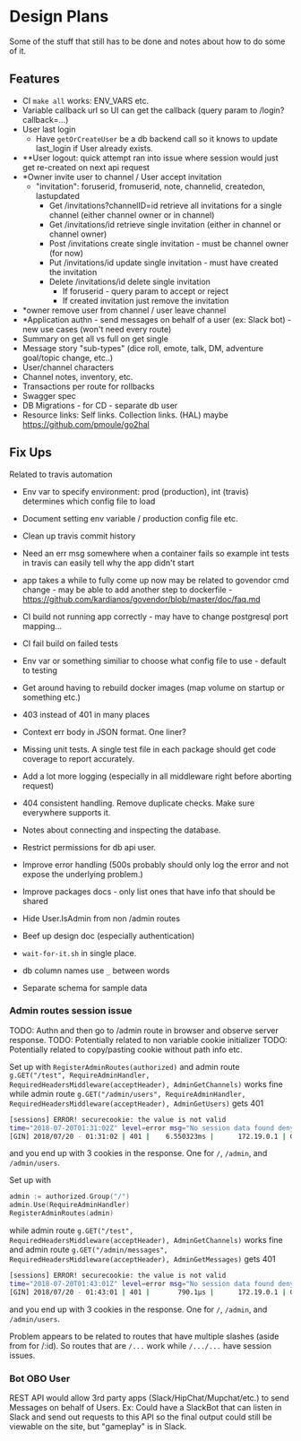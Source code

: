 # Design Plans

Some of the stuff that still has to be done and notes about how to do some of it.

## Features

- CI `make all` works: ENV_VARS etc.
- Variable callback url so UI can get the callback (query param to /login?callback=...)
- User last login
  - Have `getOrCreateUser` be a db backend call so it knows to update last_login if User already exists.
- **User logout: quick attempt ran into issue where session would just get re-created on next api request
- *Owner invite user to channel / User accept invitation
  - "invitation": foruserid, fromuserid, note, channelid, createdon, lastupdated
    - Get /invitations?channelID=id retrieve all invitations for a single channel (either channel owner or in channel)
    - Get /invitations/id retrieve single invitation (either in channel or channel owner)
    - Post /invitations create single invitation - must be channel owner (for now)
    - Put /invitations/id update single invitation - must have created the invitation
    - Delete /invitations/id delete single invitation
      - If foruserid - query param to accept or reject
      - If created invitation just remove the invitation
- *owner remove user from channel / user leave channel
- *Application authn - send messages on behalf of a user (ex: Slack bot) - new use cases (won't need every route)
- Summary on get all vs full on get single
- Message story "sub-types" (dice roll, emote, talk, DM, adventure goal/topic change, etc..)
- User/channel characters
- Channel notes, inventory, etc.
- Transactions per route for rollbacks
- Swagger spec
- DB Migrations - for CD - separate db user
- Resource links: Self links. Collection links. (HAL) maybe https://github.com/pmoule/go2hal

## Fix Ups

Related to travis automation
- Env var to specify environment: prod (production), int (travis) determines which config file to load
- Document setting env variable / production config file etc.
- Clean up travis commit history


- Need an err msg somewhere when a container fails so example int tests in travis can easily tell why the app didn't start
- app takes a while to fully come up now may be related to govendor cmd change - may be able to add another step to dockerfile - https://github.com/kardianos/govendor/blob/master/doc/faq.md
- CI build not running app correctly - may have to change postgresql port mapping...
- CI fail build on failed tests
- Env var or something similiar to choose what config file to use - default to testing
- Get around having to rebuild docker images (map volume on startup or something etc.)
- 403 instead of 401 in many places
- Context err body in JSON format. One liner?
- Missing unit tests. A single test file in each package should get code coverage to report accurately.
- Add a lot more logging (especially in all middleware right before aborting request)
- 404 consistent handling. Remove duplicate checks. Make sure everywhere supports it.
- Notes about connecting and inspecting the database.
- Restrict permissions for db api user.
- Improve error handling (500s probably should only log the error and not expose the underlying problem.)
- Improve packages docs - only list ones that have info that should be shared
- Hide User.IsAdmin from non /admin routes
- Beef up design doc (especially authentication)
- `wait-for-it.sh` in single place.
- db column names use `_` between words
- Separate schema for sample data

### Admin routes session issue

TODO: Authn and then go to /admin route in browser and observe server response.
TODO: Potentially related to non variable cookie initializer
TODO: Potentially related to copy/pasting cookie without path info etc.

Set up with `RegisterAdminRoutes(authorized)`
and admin route `g.GET("/test", RequireAdminHandler, RequiredHeadersMiddleware(acceptHeader), AdminGetChannels)` works fine
while admin route `g.GET("/admin/users", RequireAdminHandler, RequiredHeadersMiddleware(acceptHeader), AdminGetUsers)` gets 401

```bash
[sessions] ERROR! securecookie: the value is not valid
time="2018-07-20T01:31:02Z" level=error msg="No session data found denying access."
[GIN] 2018/07/20 - 01:31:02 | 401 |    6.550323ms |      172.19.0.1 | GET      /admin/users
```

and you end up with 3 cookies in the response. One for `/`, `/admin`, and `/admin/users`.

Set up with

```go
admin := authorized.Group("/")
admin.Use(RequireAdminHandler)
RegisterAdminRoutes(admin)
```

while admin route `g.GET("/test", RequiredHeadersMiddleware(acceptHeader), AdminGetChannels)` works fine
and admin route `g.GET("/admin/messages", RequiredHeadersMiddleware(acceptHeader), AdminGetMessages)` gets 401

```bash
[sessions] ERROR! securecookie: the value is not valid
time="2018-07-20T01:43:01Z" level=error msg="No session data found denying access."
[GIN] 2018/07/20 - 01:43:01 | 401 |       790.1µs |      172.19.0.1 | GET      /admin/users
```

and you end up with 3 cookies in the response. One for `/`, `/admin`, and `/admin/users`.

Problem appears to be related to routes that have multiple slashes (aside from for /:id). So routes that are
`/...` work while `/.../...` have session issues.

### Bot OBO User

REST API would allow 3rd party apps (Slack/HipChat/Mupchat/etc.) to send Messages on behalf of Users.
Ex: Could have a SlackBot that can listen in Slack and send out requests to this API so
the final output could still be viewable on the site, but "gameplay" is in Slack.